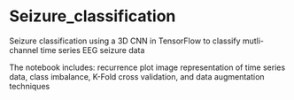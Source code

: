 # Seizure_classification
Seizure classification using a 3D CNN in TensorFlow to classify mutli-channel time series EEG seizure data

The notebook includes: recurrence plot image representation of time series data, class
imbalance, K-Fold cross validation, and data augmentation techniques 
